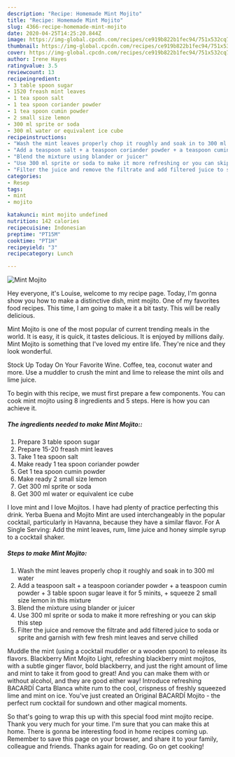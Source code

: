 ```yaml
---
description: "Recipe: Homemade Mint Mojito"
title: "Recipe: Homemade Mint Mojito"
slug: 4366-recipe-homemade-mint-mojito
date: 2020-04-25T14:25:20.844Z
image: https://img-global.cpcdn.com/recipes/ce919b822b1fec94/751x532cq70/mint-mojito-recipe-main-photo.jpg
thumbnail: https://img-global.cpcdn.com/recipes/ce919b822b1fec94/751x532cq70/mint-mojito-recipe-main-photo.jpg
cover: https://img-global.cpcdn.com/recipes/ce919b822b1fec94/751x532cq70/mint-mojito-recipe-main-photo.jpg
author: Irene Hayes
ratingvalue: 3.5
reviewcount: 13
recipeingredient:
- 3 table spoon sugar
- 1520 freash mint leaves
- 1 tea spoon salt
- 1 tea spoon coriander powder
- 1 tea spoon cumin powder
- 2 small size lemon
- 300 ml sprite or soda
- 300 ml water or equivalent ice cube
recipeinstructions:
- "Wash the mint leaves properly chop it roughly and soak in to 300 ml water"
- "Add a teaspoon salt + a teaspoon coriander powder + a teaspoon cumin powder + 3 table spoon sugar leave it for 5 minits, + squeeze 2 small size lemon in this mixture"
- "Blend the mixture using blander or juicer"
- "Use 300 ml sprite or soda to make it more refreshing or you can skip this step"
- "Filter the juice and remove the filtrate and add filtered juice to soda or sprite and garnish with few fresh mint leaves and serve chilled"
categories:
- Resep
tags:
- mint
- mojito

katakunci: mint mojito undefined
nutrition: 142 calories
recipecuisine: Indonesian
preptime: "PT15M"
cooktime: "PT1H"
recipeyield: "3"
recipecategory: Lunch

---
```



![Mint Mojito](https://img-global.cpcdn.com/recipes/ce919b822b1fec94/751x532cq70/mint-mojito-recipe-main-photo.jpg)

Hey everyone, it's Louise, welcome to my recipe page. Today, I'm gonna show you how to make a distinctive dish, mint mojito. One of my favorites food recipes. This time, I am going to make it a bit tasty. This will be really delicious.

Mint Mojito is one of the most popular of current trending meals in the world. It is easy, it is quick, it tastes delicious. It is enjoyed by millions daily. Mint Mojito is something that I've loved my entire life. They're nice and they look wonderful.

Stock Up Today On Your Favorite Wine. Coffee, tea, coconut water and more. Use a muddler to crush the mint and lime to release the mint oils and lime juice.


To begin with this recipe, we must first prepare a few components. You can cook mint mojito using 8 ingredients and 5 steps. Here is how you can achieve it.

##### The ingredients needed to make Mint Mojito::

1. Prepare 3 table spoon sugar
1. Prepare 15-20 freash mint leaves
1. Take 1 tea spoon salt
1. Make ready 1 tea spoon coriander powder
1. Get 1 tea spoon cumin powder
1. Make ready 2 small size lemon
1. Get 300 ml sprite or soda
1. Get 300 ml water or equivalent ice cube


I love mint and I love Mojitos. I have had plenty of practice perfecting this drink. Yerba Buena and Mojito Mint are used interchangeably in the popular cocktail, particularly in Havanna, because they have a similar flavor. For A Single Serving: Add the mint leaves, rum, lime juice and honey simple syrup to a cocktail shaker. 

##### Steps to make Mint Mojito:

1. Wash the mint leaves properly chop it roughly and soak in to 300 ml water
1. Add a teaspoon salt + a teaspoon coriander powder + a teaspoon cumin powder + 3 table spoon sugar leave it for 5 minits, + squeeze 2 small size lemon in this mixture
1. Blend the mixture using blander or juicer
1. Use 300 ml sprite or soda to make it more refreshing or you can skip this step
1. Filter the juice and remove the filtrate and add filtered juice to soda or sprite and garnish with few fresh mint leaves and serve chilled


Muddle the mint (using a cocktail muddler or a wooden spoon) to release its flavors. Blackberry Mint Mojito Light, refreshing blackberry mint mojitos, with a subtle ginger flavor, bold blackberry, and just the right amount of lime and mint to take it from good to great! And you can make them with or without alcohol, and they are good either way! Introduce refreshing BACARDÍ Carta Blanca white rum to the cool, crispness of freshly squeezed lime and mint on ice. You&#39;ve just created an Original BACARDÍ Mojito - the perfect rum cocktail for sundown and other magical moments. 

So that's going to wrap this up with this special food mint mojito recipe. Thank you very much for your time. I'm sure that you can make this at home. There is gonna be interesting food in home recipes coming up. Remember to save this page on your browser, and share it to your family, colleague and friends. Thanks again for reading. Go on get cooking!
